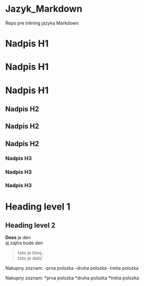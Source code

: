 # Jazyk_Markdown
Repo pre tréning jazyka Markdown

# Nadpis H1
# Nadpis H1
# Nadpis H1

## Nadpis H2 
## Nadpis H2 
## Nadpis H2 

### Nadpis H3
### Nadpis H3
### Nadpis H3

Heading level 1
===============
Heading level 2
---------------
**Dnes** je den    
aj zajtra bude den

> toto je bloq..    
> toto je dalsi

Nakupny zoznam:
-prva polozka
-druha polozka
-tretia polozka

Nakupny zoznam:
*prva polozka
*druha polozka
*tretia polozka
